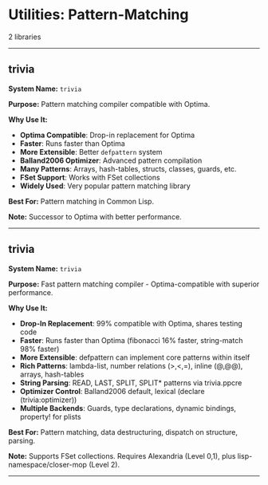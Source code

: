 # Utilities: Pattern-Matching

2 libraries

---

## trivia

**System Name:** `trivia`

**Purpose:** Pattern matching compiler compatible with Optima.

**Why Use It:**
- **Optima Compatible**: Drop-in replacement for Optima
- **Faster**: Runs faster than Optima
- **More Extensible**: Better `defpattern` system
- **Balland2006 Optimizer**: Advanced pattern compilation
- **Many Patterns**: Arrays, hash-tables, structs, classes, guards, etc.
- **FSet Support**: Works with FSet collections
- **Widely Used**: Very popular pattern matching library

**Best For:** Pattern matching in Common Lisp.

**Note:** Successor to Optima with better performance.

---


## trivia

**System Name:** `trivia`

**Purpose:** Fast pattern matching compiler - Optima-compatible with superior performance.

**Why Use It:**
- **Drop-In Replacement**: 99% compatible with Optima, shares testing code
- **Faster**: Runs faster than Optima (fibonacci 16% faster, string-match 98% faster)
- **More Extensible**: defpattern can implement core patterns within itself
- **Rich Patterns**: lambda-list, number relations (>,<,=), inline (@,@@), arrays, hash-tables
- **String Parsing**: READ, LAST, SPLIT, SPLIT* patterns via trivia.ppcre
- **Optimizer Control**: Balland2006 default, lexical (declare (trivia:optimizer))
- **Multiple Backends**: Guards, type declarations, dynamic bindings, property! for plists

**Best For:** Pattern matching, data destructuring, dispatch on structure, parsing.

**Note:** Supports FSet collections. Requires Alexandria (Level 0,1), plus lisp-namespace/closer-mop (Level 2).

---


